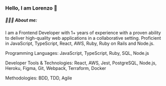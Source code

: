 ### Hello, I am Lorenzo 👋

##### 👨🏻‍💻 About me:

I am a Frontend Developer with 1+ years of experience with a proven ability to deliver high-quality web applications in a collaborative setting. Proficient in JavaScript, TypeScript, React, AWS, Ruby, Ruby on Rails and Node.js.

Programming Languages: JavaScript, TypeScript, Ruby, SQL, Node.js

Developer Tools & Technologies: React, AWS, Jest, PostgreSQL, Node.js, Heroku, Figma, Git, Webpack, Terraform, Docker

Methodologies: BDD, TDD, Agile 

<!--

